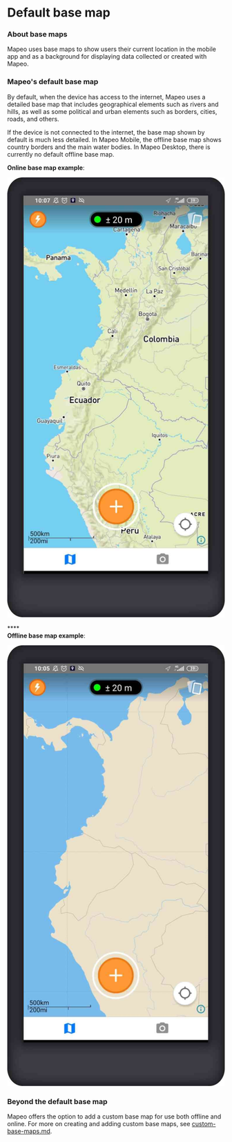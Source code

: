 # Default base map

### About base maps <a href="#default-base-map" id="default-base-map"></a>

Mapeo uses base maps to show users their current location in the mobile app and as a background for displaying data collected or created with Mapeo.&#x20;

### Mapeo's default base map <a href="#default-base-map" id="default-base-map"></a>

By default, when the device has access to the internet, Mapeo uses a detailed base map that includes geographical elements such as rivers and hills, as well as some political and urban elements such as borders, cities, roads, and others.

If the device is not connected to the internet, the base map shown by default is much less detailed. In Mapeo Mobile, the offline base map shows country borders and the main water bodies. In Mapeo Desktop, there is currently no default offline base map.

**Online base map example**:

![](<../../.gitbook/assets/base map online.jpg>)

****\
**Offline base map example**:

![](<../../.gitbook/assets/base map offline.jpg>)



### Beyond the default base map

Mapeo offers the option to add a custom base map for use both offline and online. For more on creating and adding custom base maps, see [custom-base-maps.md](../pre-launch-deployment-preparation/custom-base-maps.md "mention").
